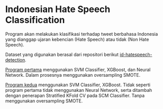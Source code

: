 # Indonesian Hate Speech Classification

Program akan melakukan klasifikasi terhadap tweet berbahasa Indonesia yang dianggap ujaran kebencian (Hate Speech) atau tidak (Non Hate Speech).

Dataset yang digunakan berasal dari repositori berikut [id-hatespeech-detection](https://github.com/ialfina/id-hatespeech-detection).

[Program pertama](https://github.com/GigasTaufan/Indonesian-Hate-Speech-Classification/blob/master/Hate_Speech_Classification.ipynb) menggunakan SVM Classifier, XGBoost, dan Neural Network. Dalam prosesnya menggunakan oversampling SMOTE.

[Program kedua](https://github.com/GigasTaufan/Indonesian-Hate-Speech-Classification/blob/master/Hate_Speech_Classification-2.ipynb) menggunakan SVM Classifier, XGBoost. Tidak seperti program pertama tidak menggunakan Neural Network, serta ditambah dengan penerapan Stratified KFold CV pada SCM Classifier. Tanpa menggunakan oversampling SMOTE.
